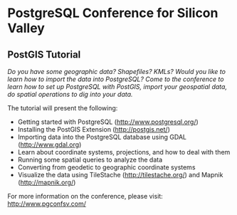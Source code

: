 # PostgreSQL Conference for Silicon Valley 
## PostGIS Tutorial

<i>Do you have some geographic data? Shapefiles? KMLs? Would you like to learn how to import the data into PostgreSQL? Come to the conference to learn how to set up PostgreSQL with PostGIS, import your geospatial data, do spatial operations to dig into your data.</i>

The tutorial will present the following: 

- Getting started with PostgreSQL (http://www.postgresql.org/)
- Installing the PostGIS Extension (http://postgis.net/)
- Importing data into the PostgreSQL database using GDAL (http://www.gdal.org)
- Learn about coordinate systems, projections, and how to deal with them
- Running some spatial queries to analyze the data 
- Converting from geodetic to geographic coordinate systems
- Visualize the data using TileStache (http://tilestache.org/) and Mapnik (http://mapnik.org/)

For more information on the conference, please visit: http://www.pgconfsv.com/

